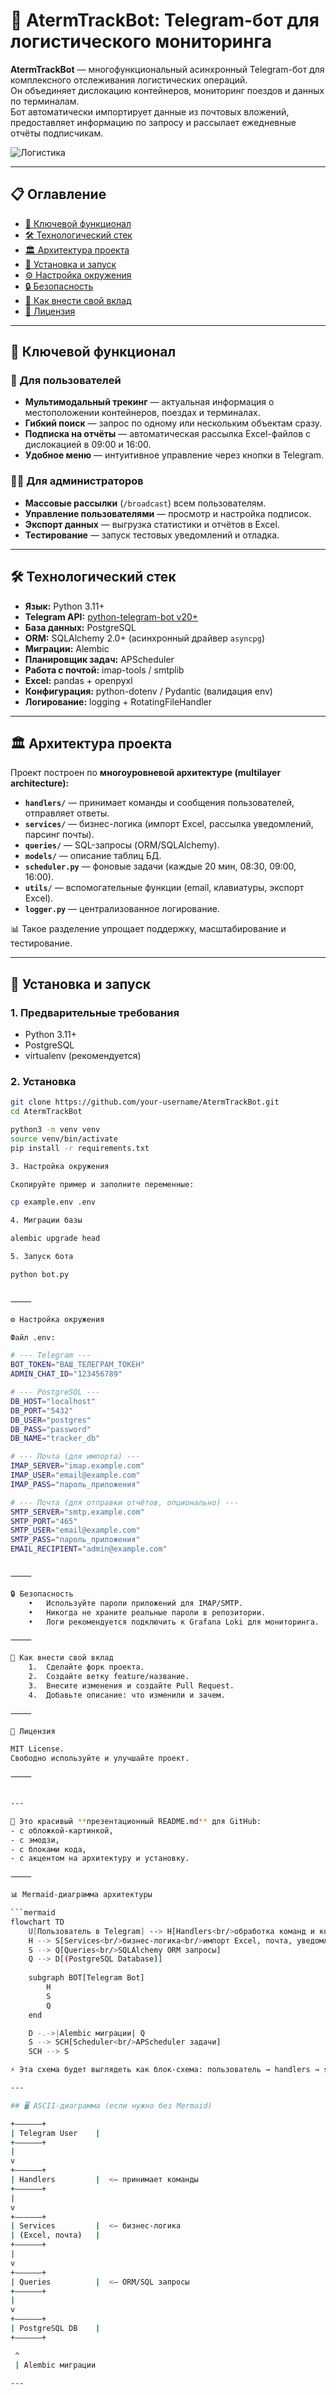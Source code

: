 # 🚛 AtermTrackBot: Telegram-бот для логистического мониторинга

**AtermTrackBot** — многофункциональный асинхронный Telegram-бот для комплексного отслеживания логистических операций.  
Он объединяет дислокацию контейнеров, мониторинг поездов и данных по терминалам.  
Бот автоматически импортирует данные из почтовых вложений, предоставляет информацию по запросу и рассылает ежедневные отчёты подписчикам.

![Логистика](https://images.unsplash.com/photo-1504711434969-e33886168f5c?ixlib=rb-4.0.3&q=80&fm=jpg&crop=entropy&cs=tinysrgb&w=1200)

---

## 📋 Оглавление
- [🚀 Ключевой функционал](#-ключевой-функционал)
- [🛠️ Технологический стек](#️-технологический-стек)
- [🏛️ Архитектура проекта](#️-архитектура-проекта)
- [🔧 Установка и запуск](#-установка-и-запуск)
- [⚙️ Настройка окружения](#️-настройка-окружения)
- [🔒 Безопасность](#-безопасность)
- [🤝 Как внести свой вклад](#-как-внести-свой-вклад)
- [📜 Лицензия](#-лицензия)

---

## 🚀 Ключевой функционал

### 👤 Для пользователей
- **Мультимодальный трекинг** — актуальная информация о местоположении контейнеров, поездах и терминалах.
- **Гибкий поиск** — запрос по одному или нескольким объектам сразу.
- **Подписка на отчёты** — автоматическая рассылка Excel-файлов с дислокацией в 09:00 и 16:00.
- **Удобное меню** — интуитивное управление через кнопки в Telegram.

### 👨‍💼 Для администраторов
- **Массовые рассылки** (`/broadcast`) всем пользователям.
- **Управление пользователями** — просмотр и настройка подписок.
- **Экспорт данных** — выгрузка статистики и отчётов в Excel.
- **Тестирование** — запуск тестовых уведомлений и отладка.

---

## 🛠️ Технологический стек
- **Язык:** Python 3.11+
- **Telegram API:** [python-telegram-bot v20+](https://docs.python-telegram-bot.org/)
- **База данных:** PostgreSQL
- **ORM:** SQLAlchemy 2.0+ (асинхронный драйвер `asyncpg`)
- **Миграции:** Alembic
- **Планировщик задач:** APScheduler
- **Работа с почтой:** imap-tools / smtplib
- **Excel:** pandas + openpyxl
- **Конфигурация:** python-dotenv / Pydantic (валидация env)
- **Логирование:** logging + RotatingFileHandler

---

## 🏛️ Архитектура проекта

Проект построен по **многоуровневой архитектуре (multilayer architecture):**

- **`handlers/`** — принимает команды и сообщения пользователей, отправляет ответы.
- **`services/`** — бизнес-логика (импорт Excel, рассылка уведомлений, парсинг почты).
- **`queries/`** — SQL-запросы (ORM/SQLAlchemy).
- **`models/`** — описание таблиц БД.
- **`scheduler.py`** — фоновые задачи (каждые 20 мин, 08:30, 09:00, 16:00).
- **`utils/`** — вспомогательные функции (email, клавиатуры, экспорт Excel).
- **`logger.py`** — централизованное логирование.

📊 Такое разделение упрощает поддержку, масштабирование и тестирование.

---

## 🔧 Установка и запуск

### 1. Предварительные требования
- Python 3.11+
- PostgreSQL
- virtualenv (рекомендуется)

### 2. Установка
```bash
git clone https://github.com/your-username/AtermTrackBot.git
cd AtermTrackBot

python3 -m venv venv
source venv/bin/activate
pip install -r requirements.txt

3. Настройка окружения

Скопируйте пример и заполните переменные:

cp example.env .env

4. Миграции базы

alembic upgrade head

5. Запуск бота

python bot.py


⸻

⚙️ Настройка окружения

Файл .env:

# --- Telegram ---
BOT_TOKEN="ВАШ_ТЕЛЕГРАМ_ТОКЕН"
ADMIN_CHAT_ID="123456789"

# --- PostgreSQL ---
DB_HOST="localhost"
DB_PORT="5432"
DB_USER="postgres"
DB_PASS="password"
DB_NAME="tracker_db"

# --- Почта (для импорта) ---
IMAP_SERVER="imap.example.com"
IMAP_USER="email@example.com"
IMAP_PASS="пароль_приложения"

# --- Почта (для отправки отчётов, опционально) ---
SMTP_SERVER="smtp.example.com"
SMTP_PORT="465"
SMTP_USER="email@example.com"
SMTP_PASS="пароль_приложения"
EMAIL_RECIPIENT="admin@example.com"


⸻

🔒 Безопасность
	•	Используйте пароли приложений для IMAP/SMTP.
	•	Никогда не храните реальные пароли в репозитории.
	•	Логи рекомендуется подключить к Grafana Loki для мониторинга.

⸻

🤝 Как внести свой вклад
	1.	Сделайте форк проекта.
	2.	Создайте ветку feature/название.
	3.	Внесите изменения и создайте Pull Request.
	4.	Добавьте описание: что изменили и зачем.

⸻

📜 Лицензия

MIT License.
Свободно используйте и улучшайте проект.

⸻


---

📌 Это красивый **презентационный README.md** для GitHub:  
- с обложкой-картинкой,  
- с эмодзи,  
- с блоками кода,  
- с акцентом на архитектуру и установку.  

⸻

📊 Mermaid-диаграмма архитектуры

```mermaid
flowchart TD
    U[Пользователь в Telegram] --> H[Handlers<br/>обработка команд и кнопок]
    H --> S[Services<br/>бизнес-логика<br/>импорт Excel, почта, уведомления]
    S --> Q[Queries<br/>SQLAlchemy ORM запросы]
    Q --> D[(PostgreSQL Database)]
    
    subgraph BOT[Telegram Bot]
        H
        S
        Q
    end

    D -.->|Alembic миграции| Q
    S --> SCH[Scheduler<br/>APScheduler задачи]
    SCH --> S

⚡ Эта схема будет выглядеть как блок-схема: пользователь → handlers → services → queries → база.

---

## 🖥 ASCII-диаграмма (если нужно без Mermaid)

+——————+
| Telegram User    |
+——————+
|
v
+——————+
| Handlers         |  <– принимает команды
+——————+
|
v
+——————+
| Services         |  <– бизнес-логика
| (Excel, почта)   |
+——————+
|
v
+——————+
| Queries          |  <– ORM/SQL запросы
+——————+
|
v
+——————+
| PostgreSQL DB    |
+——————+

 ^         
 | Alembic миграции

---
